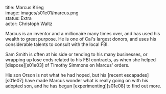 title: Marcus Krieg  
image: images/s01e01/marcus.png  
status: Extra  
actor: Christoph Waltz  

Marcus is an inventor and a millionaire many times over, and has used his wealth to great purpose. He is one of Cal's largest donors, and uses his considerable talents to consult with the local FBI.

Sam Smith is often at his side or tending to his many businesses, or wrapping up lose ends related to his FBI contracts, as when she helped [dispose][s01e03] of Timothy Simmons on Marcus' orders.

His son Orson is not what he had hoped, but his [recent escapades][s01e07] have made Marcus wonder what is really going on with his adopted son, and he has begun [experimenting][s01e08] to find out more.
